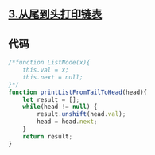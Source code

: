 ## [3.从尾到头打印链表](https://www.nowcoder.com/practice/d0267f7f55b3412ba93bd35cfa8e8035?tpId=13&tqId=11156&tPage=1&rp=1&ru=%2Fta%2Fcoding-interviews&qru=%2Fta%2Fcoding-interviews%2Fquestion-ranking)

## 代码
```js
/*function ListNode(x){
    this.val = x;
    this.next = null;
}*/
function printListFromTailToHead(head){
    let result = [];
    while(head != null) {
        result.unshift(head.val);
        head = head.next;
    }
    return result;
}
```